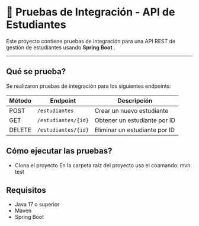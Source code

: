 # 🧪 Pruebas de Integración - API de Estudiantes

Este proyecto contiene pruebas de integración para una API REST de gestión de estudiantes usando **Spring Boot** .

---

## Qué se prueba?

Se realizaron pruebas de integración para los siguientes endpoints:

| Método | Endpoint               | Descripción                  |
|--------|------------------------|------------------------------|
| POST   | `/estudiantes`         | Crear un nuevo estudiante    |
| GET    | `/estudiantes/{id}`    | Obtener un estudiante por ID |
| DELETE | `/estudiantes/{id}`    | Eliminar un estudiante por ID |

## Cómo ejecutar las pruebas?
- Clona el proyecto
En la carpeta raíz del proyecto usa el coamando: mvn test

## Requisitos
- Java 17 o superior
- Maven
- Spring Boot

